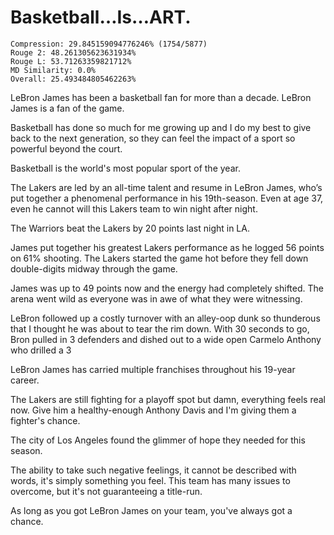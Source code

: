 # Basketball…Is…ART.

```
Compression: 29.845159094776246% (1754/5877)
Rouge 2: 48.261305623631934%
Rouge L: 53.71263359821712%
MD Similarity: 0.0%
Overall: 25.493484805462263%
```

LeBron James has been a basketball fan for more than a decade. LeBron James is a fan of the game.

Basketball has done so much for me growing up and I do my best to give back to the next generation, so they can feel the impact of a sport so powerful beyond the court.

Basketball is the world's most popular sport of the year.

The Lakers are led by an all-time talent and resume in LeBron James, who’s put together a phenomenal performance in his 19th-season. Even at age 37, even he cannot will this Lakers team to win night after night.

The Warriors beat the Lakers by 20 points last night in LA.

James put together his greatest Lakers performance as he logged 56 points on 61% shooting. The Lakers started the game hot before they fell down double-digits midway through the game.

James was up to 49 points now and the energy had completely shifted. The arena went wild as everyone was in awe of what they were witnessing.

LeBron followed up a costly turnover with an alley-oop dunk so thunderous that I thought he was about to tear the rim down. With 30 seconds to go, Bron pulled in 3 defenders and dished out to a wide open Carmelo Anthony who drilled a 3

LeBron James has carried multiple franchises throughout his 19-year career.

The Lakers are still fighting for a playoff spot but damn, everything feels real now. Give him a healthy-enough Anthony Davis and I'm giving them a fighter's chance.

The city of Los Angeles found the glimmer of hope they needed for this season.

The ability to take such negative feelings, it cannot be described with words, it's simply something you feel. This team has many issues to overcome, but it's not guaranteeing a title-run.

As long as you got LeBron James on your team, you've always got a chance.
